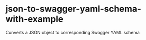 # json-to-swagger-yaml-schema-with-example
Converts a JSON object to corresponding Swagger YAML schema
